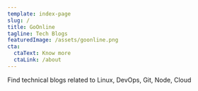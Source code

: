 ```yaml
---
template: index-page
slug: /
title: GoOnline
tagline: Tech Blogs
featuredImage: /assets/goonline.png
cta:
  ctaText: Know more
  ctaLink: /about
---
```

Find technical blogs related to Linux, DevOps, Git, Node, Cloud